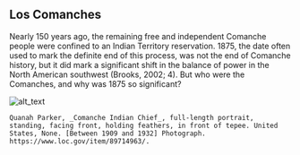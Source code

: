 ## Los Comanches

Nearly 150 years ago, the remaining free and independent Comanche people were confined to an Indian Territory reservation. 1875, the date often used to mark the definite end of this process, was not the end of Comanche history, but it did mark a significant shift in the balance of power in the North American southwest (Brooks, 2002; 4). But who were the Comanches, and why was 1875 so significant?

![alt_text](images/image1.jpg "image_tooltip")

    Quanah Parker, _Comanche Indian Chief_, full-length portrait, standing, facing front, holding feathers, in front of tepee. United States, None. [Between 1909 and 1932] Photograph. https://www.loc.gov/item/89714963/.
